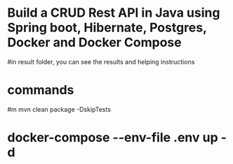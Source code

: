 # Build a CRUD Rest API in Java using Spring boot, Hibernate, Postgres, Docker and Docker Compose

#in result folder, you can see the results and helping instructions

# commands
#m mvn clean package -DskipTests
# docker-compose --env-file .env  up -d

